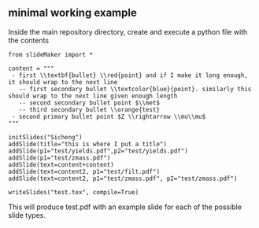 ## minimal working example
Inside the main repository directory, create and execute a python file with the contents
```
from slideMaker import *

content = """
 - first \\textbf{bullet} \\red{point} and if I make it long enough, it should wrap to the next line
   -- first secondary bullet \\textcolor{blue}{point}. similarly this should wrap to the next line given enough length
   -- second secondary bullet point $\\met$
   -- third secondary bullet \\orange{test}
 - second primary bullet point $Z \\rightarrow \\mu\\mu$
"""

initSlides("Sicheng")
addSlide(title="this is where I put a title")
addSlide(p1="test/yields.pdf",p2="test/yields.pdf")
addSlide(p1="test/zmass.pdf")
addSlide(text=content+content)
addSlide(text=content2, p1="test/filt.pdf")
addSlide(text=content2, p1="test/zmass.pdf", p2="test/zmass.pdf")

writeSlides("test.tex", compile=True)
```
This will produce test.pdf with an example slide for each of the possible slide types.
